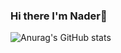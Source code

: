 ### Hi there I'm Nader👋

![Anurag's GitHub stats](https://github-readme-stats.vercel.app/api?username=NADERLKARAM&theme=dark&show_icons=true)


